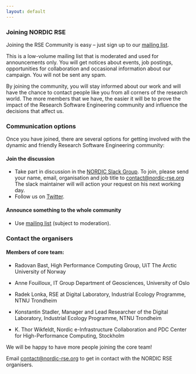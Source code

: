 ```yaml
---
layout: default
---
```


### Joining NORDIC RSE
Joining the RSE Community is easy – just sign up to our
[mailing list](https://mailman-mail5.webfaction.com/listinfo/nordicrse-discuss).

This is a low-volume mailing list that is moderated and used for
announcements only. You will get notices about events, job postings, 
opportunities for collaboration and occasional information about our 
campaign.  You will not be sent any spam. 

By joining the community, you will stay informed about our work 
and will have the chance to contact people like you from all 
corners of the research world. The more members that we have,
the easier it will be to prove the impact of the Research Software
Engineering community and influence the decisions that affect us.

### Communication options
Once you have joined, there are several options for getting 
involved with the dynamic and friendly Research Software Engineering community:

#### Join the discussion
- Take part in discussion in the [NORDIC Slack Group](https://ukrse.slack.com/messages/C2E3187PG).
To join, please send your name, email, organisation and job title to <contact@nordic-rse.org>
The slack maintainer will will action your request on his next working day.
- Follow us on [Twitter](https://twitter.com/nordic_rse).

#### Announce something to the whole community
- Use [mailing list](https://mailman-mail5.webfaction.com/listinfo/nordicrse-discuss) (subject to moderation).

### Contact the organisers

#### Members of core team:
- Radovan Bast, High Performance Computing Group, UiT The Arctic University of Norway

- Anne Fouilloux, IT Group Department of Geosciences, University of Oslo

- Radek Lonka, RSE at Digital Laboratory, Industrial Ecology Programme, NTNU Trondheim

- Konstantin Stadler, Manager and Lead Researcher of the Digital Laboratory, Industrial Ecology Programme, NTNU Trondheim

- K. Thor Wikfeldt, Nordic e-Infrastructure Collaboration and PDC Center for High-Performance Computing, Stockholm 

We will be happy to have more people joining the core team!


Email <contact@nordic-rse.org> to get in contact with the NORDIC RSE organisers.
